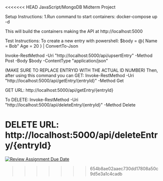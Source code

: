 <<<<<<< HEAD
JavaScript/MongoDB Midterm Project

Setup Instructions:
1.Run command to start containers:
docker-compose up -d

This will build the containers making the API at http://localhost:5000

Test Instructions:
To create a new entry with powershell: 
$body = @{
    Name = Bob"
    Age = 20
} | ConvertTo-Json

Invoke-RestMethod -Uri "http://localhost:5000/api/upsertEntry" -Method Post -Body $body -ContentType "application/json"
 
(MAKE SURE TO REPLACE ENTRYID WITH THE ACTUAL ID NUMBER)
Then, after using this command you can GET:
Invoke-RestMethod -Uri "http://localhost:5000/api/getEntry/{entryId}" -Method Get

GET URL: http://localhost:5000/api/getEntry/{entryId}

To DELETE:
Invoke-RestMethod -Uri "http://localhost:5000/api/deleteEntry/{entryId}" -Method Delete

DELETE URL: http://localhost:5000/api/deleteEntry/{entryId}
=======
[![Review Assignment Due Date](https://classroom.github.com/assets/deadline-readme-button-22041afd0340ce965d47ae6ef1cefeee28c7c493a6346c4f15d667ab976d596c.svg)](https://classroom.github.com/a/pEEsX3Jo)
>>>>>>> 654b8ae02aaec730dd17808a50c9d5e3a1c4cadb
